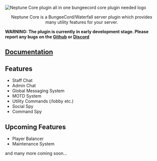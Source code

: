 ![Neptune Core plugin all in one bungeecord core plugin needed logo](https://cdn.modrinth.com/data/cached_images/2a92d07c7e5949e844a3d18201de9b1d91032f03.png)

<p align=center>Neptune Core is a BungeeCord/Waterfall server plugin which provides many utility features for your server.</p>

**WARNING: The plugin is currently in early development stage. Please report any bugs on the [Github](https://github.com/LuminaGames/NeptuneCore/issues) or [Discord](https://discord.gg/e97HsSX89j)**

## [Documentation](https://docs.vedant.lol/neptunecore)

## Features
* Staff Chat
* Admin Chat
* Global Messaging System
* MOTD System
* Utility Commands (/lobby etc.)
* Social Spy
* Command Spy

## Upcoming Features
* Player Balancer
* Maintenance System
  
and many more coming soon...
